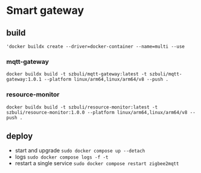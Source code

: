# Smart gateway
## build
`'docker buildx create --driver=docker-container --name=multi --use`
### mqtt-gateway
`docker buildx build -t szbuli/mqtt-gateway:latest -t szbuli/mqtt-gateway:1.0.1 --platform linux/arm64,linux/arm64/v8 --push .`
### resource-monitor
`docker buildx build -t szbuli/resource-monitor:latest -t szbuli/resource-monitor:1.0.0 --platform linux/arm64,linux/arm64/v8 --push .`
## deploy

- start and upgrade
`sudo docker compose up --detach`
- logs
`sudo docker compose logs -f -t`
- restart a single service
`sudo docker compose restart zigbee2mqtt`